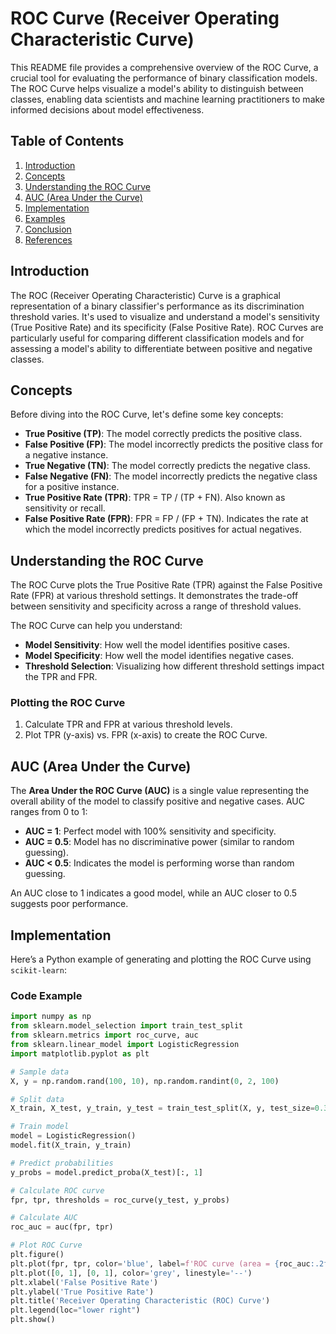 # ROC Curve (Receiver Operating Characteristic Curve)

This README file provides a comprehensive overview of the ROC Curve, a crucial tool for evaluating the performance of binary classification models. The ROC Curve helps visualize a model's ability to distinguish between classes, enabling data scientists and machine learning practitioners to make informed decisions about model effectiveness.

## Table of Contents
1. [Introduction](#introduction)
2. [Concepts](#concepts)
3. [Understanding the ROC Curve](#understanding-the-roc-curve)
4. [AUC (Area Under the Curve)](#auc-area-under-the-curve)
5. [Implementation](#implementation)
6. [Examples](#examples)
7. [Conclusion](#conclusion)
8. [References](#references)

## Introduction
The ROC (Receiver Operating Characteristic) Curve is a graphical representation of a binary classifier's performance as its discrimination threshold varies. It's used to visualize and understand a model's sensitivity (True Positive Rate) and its specificity (False Positive Rate). ROC Curves are particularly useful for comparing different classification models and for assessing a model's ability to differentiate between positive and negative classes.

## Concepts
Before diving into the ROC Curve, let's define some key concepts:

- **True Positive (TP)**: The model correctly predicts the positive class.
- **False Positive (FP)**: The model incorrectly predicts the positive class for a negative instance.
- **True Negative (TN)**: The model correctly predicts the negative class.
- **False Negative (FN)**: The model incorrectly predicts the negative class for a positive instance.
- **True Positive Rate (TPR)**: TPR = TP / (TP + FN). Also known as sensitivity or recall.
- **False Positive Rate (FPR)**: FPR = FP / (FP + TN). Indicates the rate at which the model incorrectly predicts positives for actual negatives.

## Understanding the ROC Curve
The ROC Curve plots the True Positive Rate (TPR) against the False Positive Rate (FPR) at various threshold settings. It demonstrates the trade-off between sensitivity and specificity across a range of threshold values.

The ROC Curve can help you understand:
- **Model Sensitivity**: How well the model identifies positive cases.
- **Model Specificity**: How well the model identifies negative cases.
- **Threshold Selection**: Visualizing how different threshold settings impact the TPR and FPR.

### Plotting the ROC Curve
1. Calculate TPR and FPR at various threshold levels.
2. Plot TPR (y-axis) vs. FPR (x-axis) to create the ROC Curve.

## AUC (Area Under the Curve)
The **Area Under the ROC Curve (AUC)** is a single value representing the overall ability of the model to classify positive and negative cases. AUC ranges from 0 to 1:
- **AUC = 1**: Perfect model with 100% sensitivity and specificity.
- **AUC = 0.5**: Model has no discriminative power (similar to random guessing).
- **AUC < 0.5**: Indicates the model is performing worse than random guessing.

An AUC close to 1 indicates a good model, while an AUC closer to 0.5 suggests poor performance.

## Implementation
Here’s a Python example of generating and plotting the ROC Curve using `scikit-learn`:

### Code Example

```python
import numpy as np
from sklearn.model_selection import train_test_split
from sklearn.metrics import roc_curve, auc
from sklearn.linear_model import LogisticRegression
import matplotlib.pyplot as plt

# Sample data
X, y = np.random.rand(100, 10), np.random.randint(0, 2, 100)

# Split data
X_train, X_test, y_train, y_test = train_test_split(X, y, test_size=0.3, random_state=42)

# Train model
model = LogisticRegression()
model.fit(X_train, y_train)

# Predict probabilities
y_probs = model.predict_proba(X_test)[:, 1]

# Calculate ROC curve
fpr, tpr, thresholds = roc_curve(y_test, y_probs)

# Calculate AUC
roc_auc = auc(fpr, tpr)

# Plot ROC Curve
plt.figure()
plt.plot(fpr, tpr, color='blue', label=f'ROC curve (area = {roc_auc:.2f})')
plt.plot([0, 1], [0, 1], color='grey', linestyle='--')
plt.xlabel('False Positive Rate')
plt.ylabel('True Positive Rate')
plt.title('Receiver Operating Characteristic (ROC) Curve')
plt.legend(loc="lower right")
plt.show()
